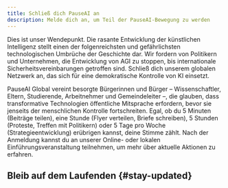 ```yaml
---
title: Schließ dich PauseAI an
description: Melde dich an, um Teil der PauseAI-Bewegung zu werden
---
```

<!-- end of frontmatter metadata, dashes above need to stay -->

<script>
    import TallyEmbed from '$lib/components/TallyEmbed.svelte'
    import NewsletterSignup from '$lib/components/NewsletterSignup.svelte'
</script>

Dies ist unser Wendepunkt.
Die rasante Entwicklung der künstlichen Intelligenz stellt einen der folgenreichsten und gefährlichsten technologischen Umbrüche der Geschichte dar.
Wir fordern von Politikern und Unternehmen, die Entwicklung von AGI zu stoppen, bis internationale Sicherheitsvereinbarungen getroffen sind.
Schließ dich unserem globalen Netzwerk an, das sich für eine demokratische Kontrolle von KI einsetzt.

PauseAI Global vereint besorgte Bürgerinnen und Bürger – Wissenschaftler, Eltern, Studierende, Arbeitnehmer und Gemeindeleiter –, die glauben, dass transformative Technologien öffentliche Mitsprache erfordern, bevor sie jenseits der menschlichen Kontrolle fortschreiten.
Egal, ob du 5 Minuten (Beiträge teilen), eine Stunde (Flyer verteilen, Briefe schreiben), 5 Stunden (Proteste, Treffen mit Politikern) oder 5 Tage pro Woche (Strategieentwicklung) erübrigen kannst, deine Stimme zählt.
Nach der Anmeldung kannst du an unserer Online- oder lokalen Einführungsveranstaltung teilnehmen, um mehr über aktuelle Aktionen zu erfahren.

<TallyEmbed formId="wbGvKe" />

## Bleib auf dem Laufenden {#stay-updated}

<NewsletterSignup />